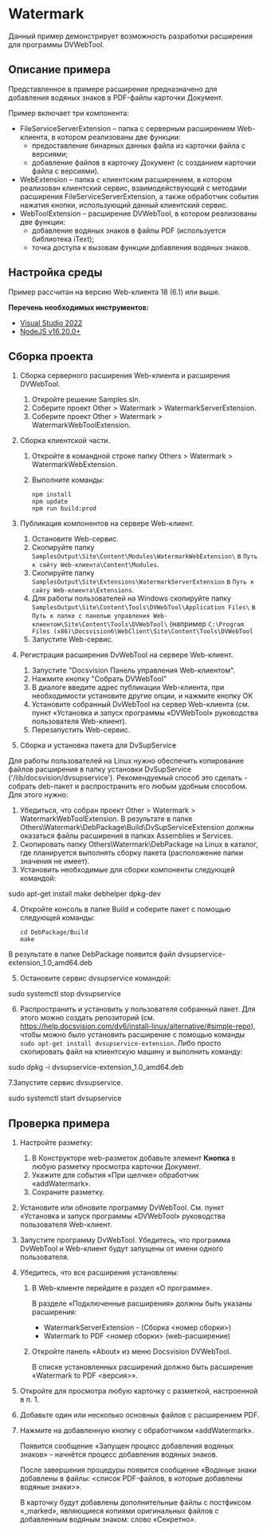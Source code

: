 ﻿# Watermark

Данный пример демонстрирует возможность разработки расширения для программы DVWebTool. 

## Описание примера

Представленное в примере расширение предназначено для добавления водяных знаков в PDF-файлы карточки Документ.

Пример включает три компонента:

- FileServiceServerExtension – папка с серверным расширением Web-клиента, в котором реализованы две функции:
  - предоставление бинарных данных файла из карточки файла с версиями;
  - добавление файлов в карточку Документ (с созданием карточки файла с версиями).
- WebExtension – папка с клиентским расширением, в котором реализован клиентский сервис, взаимодействующий с методами расширения FileServiceServerExtension, а также обработчик события нажатия кнопки, использующий данный клиентский сервис.
- WebToolExtension – расширение DVWebTool, в котором реализованы две функции:
  - добавление водяных знаков в файлы PDF (используется библиотека iText);
  - точка доступа к вызовам функции добавления водяных знаков.

## Настройка среды

Пример рассчитан на версию Web-клиента 18 (6.1) или выше.

**Перечень необходимых инструментов:** 

* [Visual Studio 2022](https://www.visualstudio.com)
* [NodeJS v16.20.0+](https://nodejs.org/en/)

## Сборка проекта

1. Сборка серверного расширения Web-клиента и расширения DVWebTool.
   1. Откройте решение Samples.sln.
   2. Соберите проект Other > Watermark > WatermarkServerExtension.
   3. Соберите проект Other > Watermark > WatermarkWebToolExtension.
   
2. Сборка клиентской части.

   1. Откройте в командной строке папку Others > Watermark > WatermarkWebExtension.

   2. Выполните команды:

      ```
      npm install
      npm update
      npm run build:prod
      ```

3. Публикация компонентов на сервере Web-клиент.

   1. Остановите Web-сервис.
   2. Скопируйте папку `SamplesOutput\Site\Content\Modules\WatermarkWebExtension\` в  `Путь к сайту Web-клиента\Content\Modules`.
   3. Скопируйте папку `SamplesOutput\Site\Extensions\WatermarkServerExtension` в  `Путь к сайту Web-клиента\Extensions`.
   4. Для работы пользователей на Windows cкопируйте папку `SamplesOutput\Site\Content\Tools\DVWebTool\Application Files\` в  `Путь к папке с панелью управления Web-клиентом\Site\Content\Tools\DVWebTool\` (например `C:\Program Files (x86)\Docsvision6\WebClient\Site\Content\Tools\DVWebTool`
   5. Запустите Web-сервис.
   
4. Регистрация расширения DvWebTool на сервере Web-клиент.

   1. Запустите "Docsvision Панель управления Web-клиентом".
   2. Нажмите кнопку "Собрать DVWebTool"
   3. В диалоге введите адрес публикации Web-клиента, при необходимости установите другие опции, и нажмите кнопку ОК
   4. Установите собранный DvWebTool на сервер Web-клиента (см. пункт «Установка и запуск программы «DVWebTool» руководства пользователя Web-клиент).
   5. Перезапустить Web-сервис.

5. Сборка и установка пакета для DvSupService 

Для работы пользователей на Linux нужно обеспечить копирование файлов расширения в папку установки DvSupService ('/lib/docsvision/dvsupservice'). Рекомендуемый способ это сделать - собрать deb-пакет и распространить его любым удобным способом. Для этого нужно:

   1. Убедиться, что собран проект Other > Watermark > WatermarkWebToolExtension. В результате в папке Others\Watermark\DebPackage\Build\DvSupServiceExtension должны оказаться файлы расширения в папках Assemblies и Services.
   2. Скопировать папку Others\Watermark\DebPackage на Linux в каталог, где планируется выполнять сборку пакета (расположение папки значения не имеет).
   3. Установить необходимые для сборки компоненты следующей командой:
   
   sudo apt-get install make debhelper dpkg-dev

   4. Откройте консоль в папке Build и соберите пакет с помощью следующей команды:
   
	   ```
       cd DebPackage/Build
	   make
	   ```
   
   В результате в папке DebPackage появится файл dvsupservice-extension_1.0_amd64.deb
   
   5. Остановите сервис dvsupservice командой:
   
   sudo systemctl stop dvsupservice
   
   6. Распространить и установить у пользователя собранный пакет. Для этого можно создать репозиторий (см. https://help.docsvision.com/dv6/install-linux/alternative/#simple-repo), чтобы можно было установить расширение с помощью команды `sudo apt-get install dvsupservice-extension`. Либо просто скопировать файл на клиентскую машину и выполнить команду:
   
   sudo dpkg -i dvsupservice-extension_1.0_amd64.deb 
   
   7.Запустите сервис dvsupservice.
   
   sudo systemctl start dvsupservice
   

## Проверка примера

1. Настройте разметку:

   1. В Конструкторе web-разметок добавьте элемент **Кнопка** в любую разметку просмотра карточки Документ.
   2. Укажите для события «При щелчке» обработчик «addWatermark».
   3. Сохраните разметку.

2. Установите или обновите программу DvWebTool. Cм. пункт «Установка и запуск программы «DVWebTool» руководства пользователя Web-клиент.

3. Запустите программу DvWebTool. Убедитесь, что программа DvWebTool и Web-клиент будут запущены от имени одного пользователя.

4. Убедитесь, что все расширения установлены:

   1. В Web-клиенте перейдите в раздел «О программе». 

      В разделе «Подключенные расширения» должны быть указаны расширения:

      - WatermarkServerExtension - (Сборка <номер сборки>)
      - Watermark to PDF <номер сборки> (web-расширение)

   2. Откройте панель «About» из меню Docsvision DVWebTool.

      В списке установленных расширений должно быть расширение «Watermark to PDF <версия>».

5. Откройте для просмотра любую карточку с разметкой, настроенной в п. 1.

6. Добавьте один или несколько основных файлов с расширением PDF.

7. Нажмите на добавленную кнопку с обработчиком «addWatermark».

   Появится сообщение «Запущен процесс добавления водяных знаков» – начнётся процесс добавления водяных знаков.
  
   После завершения процедуры появится сообщение «Водяные знаки добавлены в файлы: <список PDF-файлов, в которые добавлены водяные знаки>».
  
   В карточку будут добавлены дополнительные файлы с постфиксом «_marked», являющиеся копиями оригинальных файлов с добавленным водяным знаком: слово «Секретно». 